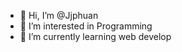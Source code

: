 - 👋 Hi, I’m @Jjphuan
- 👀 I’m interested in Programming
- 🌱 I’m currently learning web develop

<!---
Jjphuan/Jjphuan is a ✨ special ✨ repository because its `README.md` (this file) appears on your GitHub profile.
You can click the Preview link to take a look at your changes.
--->
